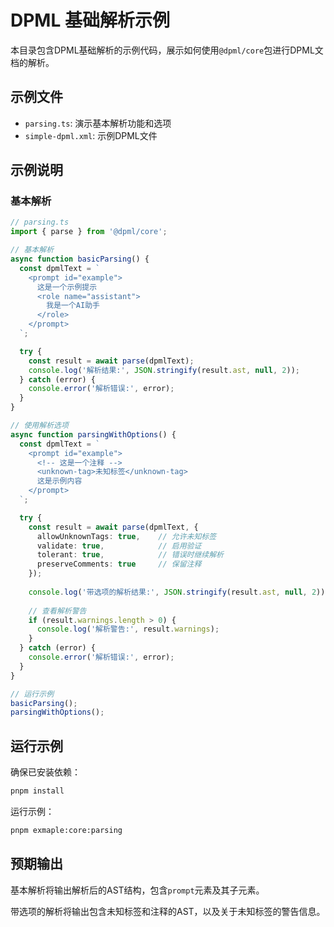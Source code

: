 # DPML 基础解析示例

本目录包含DPML基础解析的示例代码，展示如何使用`@dpml/core`包进行DPML文档的解析。

## 示例文件

- `parsing.ts`: 演示基本解析功能和选项
- `simple-dpml.xml`: 示例DPML文件

## 示例说明

### 基本解析

```typescript
// parsing.ts
import { parse } from '@dpml/core';

// 基本解析
async function basicParsing() {
  const dpmlText = `
    <prompt id="example">
      这是一个示例提示
      <role name="assistant">
        我是一个AI助手
      </role>
    </prompt>
  `;

  try {
    const result = await parse(dpmlText);
    console.log('解析结果:', JSON.stringify(result.ast, null, 2));
  } catch (error) {
    console.error('解析错误:', error);
  }
}

// 使用解析选项
async function parsingWithOptions() {
  const dpmlText = `
    <prompt id="example">
      <!-- 这是一个注释 -->
      <unknown-tag>未知标签</unknown-tag>
      这是示例内容
    </prompt>
  `;

  try {
    const result = await parse(dpmlText, {
      allowUnknownTags: true,    // 允许未知标签
      validate: true,            // 启用验证
      tolerant: true,            // 错误时继续解析
      preserveComments: true     // 保留注释
    });
    
    console.log('带选项的解析结果:', JSON.stringify(result.ast, null, 2));
    
    // 查看解析警告
    if (result.warnings.length > 0) {
      console.log('解析警告:', result.warnings);
    }
  } catch (error) {
    console.error('解析错误:', error);
  }
}

// 运行示例
basicParsing();
parsingWithOptions();
```

## 运行示例

确保已安装依赖：

```bash
pnpm install
```

运行示例：

```bash
pnpm exmaple:core:parsing
```

## 预期输出

基本解析将输出解析后的AST结构，包含`prompt`元素及其子元素。

带选项的解析将输出包含未知标签和注释的AST，以及关于未知标签的警告信息。 